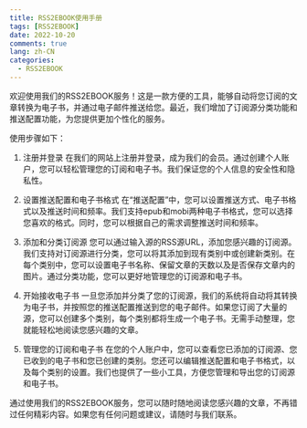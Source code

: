 ```yaml
---
title: RSS2EBOOK使用手册
tags: [RSS2EBOOK]
date: 2022-10-20
comments: true
lang: zh-CN
categories: 
  - RSS2EBOOK
---
```

欢迎使用我们的RSS2EBOOK服务！这是一款方便的工具，能够自动将您订阅的文章转换为电子书，并通过电子邮件推送给您。最近，我们增加了订阅源分类功能和推送配置功能，为您提供更加个性化的服务。

使用步骤如下：

1. 注册并登录
在我们的网站上注册并登录，成为我们的会员。通过创建个人账户，您可以轻松管理您的订阅和电子书。我们保证您的个人信息的安全性和隐私性。

1. 设置推送配置和电子书格式
在“推送配置”中，您可以设置推送方式、电子书格式以及推送时间和频率。我们支持epub和mobi两种电子书格式，您可以选择您喜欢的格式。同时，您可以根据自己的需求调整推送时间和频率。

1. 添加和分类订阅源
您可以通过输入源的RSS源URL，添加您感兴趣的订阅源。我们支持对订阅源进行分类，您可以将其添加到现有类别中或创建新类别。在每个类别中，您可以设置电子书名称、保留文章的天数以及是否保存文章内的图片。通过分类功能，您可以更好地管理您的订阅源和电子书。

1. 开始接收电子书
一旦您添加并分类了您的订阅源，我们的系统将自动将其转换为电子书，并按照您的推送配置推送到您的电子邮件。如果您订阅了大量的源，您可以创建多个类别，每个类别都将生成一个电子书。无需手动整理，您就能轻松地阅读您感兴趣的文章。

1. 管理您的订阅和电子书
在您的个人账户中，您可以查看您已添加的订阅源、您已收到的电子书和您已创建的类别。您还可以编辑推送配置和电子书格式，以及每个类别的设置。我们也提供了一些小工具，方便您管理和导出您的订阅源和电子书。

通过使用我们的RSS2EBOOK服务，您可以随时随地阅读您感兴趣的文章，不再错过任何精彩内容。如果您有任何问题或建议，请随时与我们联系。